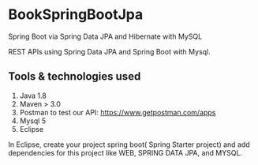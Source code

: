 # BookSpringBootJpa
Spring Boot via Spring Data JPA and Hibernate with MySQL

REST APIs using Spring Data JPA and Spring Boot with Mysql.

## Tools & technologies used 
1.	Java 1.8
2.	Maven > 3.0
3.	Postman to test our API: https://www.getpostman.com/apps
4.	Mysql 5
5.	Eclipse

In Eclipse, create your project spring boot( Spring Starter project) and add  dependencies for this project like WEB, SPRING DATA JPA, and MYSQL.
